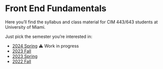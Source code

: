 # Front End Fundamentals

Here you’ll find the syllabus and class material for CIM 443/643 students at University of Miami.

Just pick the semester you’re interested in:

- [2024 Spring](2024/spring/) ⚠️ Work in progress
- [2023 Fall](2023/fall/)
- [2023 Spring](2023/spring/)
- [2022 Fall](2022/fall/)
